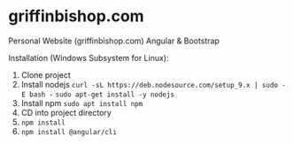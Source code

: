 # griffinbishop.com
Personal Website (griffinbishop.com)
Angular & Bootstrap

Installation (Windows Subsystem for Linux):
1. Clone project
2. Install nodejs
`curl -sL https://deb.nodesource.com/setup_9.x | sudo -E bash -`
`sudo apt-get install -y nodejs`
3. Install npm `sudo apt install npm`
4. CD into project directory
5. `npm install`
6. `npm install @angular/cli`
